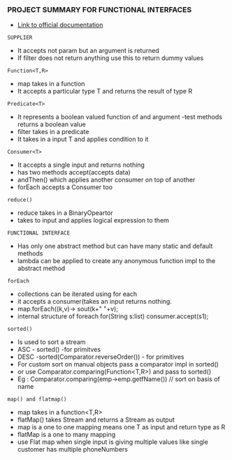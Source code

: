### PROJECT SUMMARY FOR FUNCTIONAL INTERFACES

* [Link to official documentation](https://docs.oracle.com/javase/8/docs/api/java/util/function/package-summary.html)

````
SUPPLIER
``````
* It accepts not param but an argument is returned
* If filter does not return anything use this to return dummy values

````
Function<T,R>
``````
  - map takes in a function 
  - It accepts a particular type T and returns the result of type R
 ``````````
 Predicate<T>
 ```````````
  - It represents a boolean valued function of and argument
  -test methods returns a boolean value
  - filter takes in a predicate
  - It takes in a input T and applies condition to it 
  ````
 Consumer<T>
````
 - It accepts a single input and returns nothing
 - has two methods accept(accepts data)
 - andThen() which applies another consumer on top of another
 - forEach accepts a Consumer too 
 ````
 reduce() 
 ````
  - reduce takes in a BinaryOpeartor 
  - takes to input and applies logical expression to them

``````
FUNCTIONAL INTERFACE
``````
* Has only one abstract method but can have many static and default methods
* lambda can be applied to create any anonymous function impl to the abstract method

````
forEach
````
 - collections can be iterated using for each
 - it accepts a consumer(takes an input returns nothing.
 - map.forEach((k,v)-> sout(k+"  "+v);
 - internal structure of foreach for(String s:list) consumer.accept(s1);

````
sorted()
````
* Is used to sort a stream
* ASC - sorted() -for primitves
* DESC -sorted(Comparator.reverseOrder()) - for primitives
* For custom sort on manual objects pass a comparator impl in sorted()
* or use Comparator.comparing(Function<T,R>) and pass to sorted()
* Eg : Comparator.comparing(emp->emp.getfName()) // sort on basis of name


``````
map() and flatmap()
``````
- map takes in a function<T,R>
- flatMap() takes Stream<Stream> and returns a Stream as output
- map is a one to one mapping means one T as input and return type as R
- flatMap is a one to many mapping 
- use Flat map when single input is giving multiple values like single customer has multiple phoneNumbers
